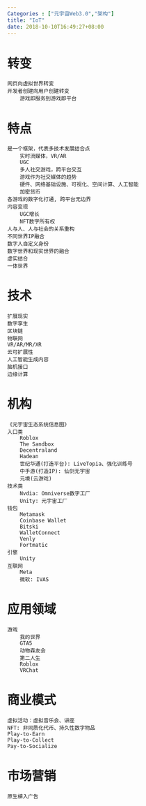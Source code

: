 ```yaml
---
Categories : ["元宇宙Web3.0","架构"]
title: "IoT"
date: 2018-10-10T16:49:27+08:00
---
```


# 转变
    网页向虚拟世界转变
    开发者创建向用户创建转变
        游戏即服务到游戏即平台
# 特点
    是一个框架，代表多技术发展结合点
        实时流媒体，VR/AR
        UGC
        多人社交游戏，跨平台交互
        游戏作为社交媒体的趋势
        硬件、网络基础设施、可视化、空间计算、人工智能
        加密货币
    各游戏的数字化打通, 跨平台无边界
    内容变现
        UGC增长
        NFT数字所有权
    人与人、人与社会的关系重构
    不同世界IP融合
    数字人自定义身份
    数字世界和现实世界的融合
    虚实结合
    一体世界
# 技术
    扩展现实
    数字孪生
    区块链
    物联网
    VR/AR/MR/XR
    云可扩展性
    人工智能生成内容
    脑机接口
    边缘计算
# 机构
    《元宇宙生态系统信息图》
    入口类
        Roblox
        The Sandbox
        Decentraland
        Hadean
        世纪华通(打造平台): LiveTopia、强化训练号
        中手游(打造IP): 仙剑无宇宙
        元境(云游戏)
    技术类
        Nvdia: Omniverse数字工厂
        Unity: 元宇宙工厂
    钱包
        Metamask
        Coinbase Wallet
        Bitski
        WalletConnect
        Venly
        Fortmatic
    引擎
        Unity
    互联网
        Meta
        微软: IVAS
# 应用领域
    游戏
        我的世界
        GTA5
        动物森友会
        第二人生
        Roblox
        VRChat
# 商业模式
    虚拟活动：虚拟音乐会、讲座
    NFT: 非同质化代币、持久性数字物品
    Play-to-Earn
    Play-to-Collect
    Pay-to-Socialize
# 市场营销
    原生植入广告
